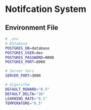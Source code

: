 # Notifcation System

## Environment File

```bash
# .env
# Database
POSTGRES_DB=database
POSTGRES_USER=dev
POSTGRES_PASSWORD=0000
POSTGRES_PORT=8000

# Server Vars
SERVER_PORT=3000

# Algorithm
DEFAULT_REWARD="0.5"
DEFAULT_DELTA="30"
LEARNING_RATE="0.1"
TEMPERATURE="0.5"
```
